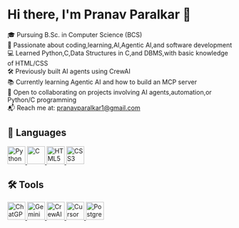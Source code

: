 # Hi there, I'm Pranav Paralkar 👋

🎓 Pursuing B.Sc. in Computer Science (BCS)  
🚀 Passionate about coding,learning,AI,Agentic AI,and software development  
💻 Learned Python,C,Data Structures in C,and DBMS,with basic knowledge of HTML/CSS  
🛠️ Previously built AI agents using CrewAI  
📚 Currently learning Agentic AI and how to build an MCP server  
🤖 Open to collaborating on projects involving AI agents,automation,or Python/C programming  
📬 Reach me at: [pranavparalkar1@gmail.com](mailto:pranavparalkar1@gmail.com)

## 🚀 Languages

<a href="https://www.python.org/" target="_blank">
  <img src="https://cdn.jsdelivr.net/gh/devicons/devicon/icons/python/python-original.svg" alt="Python" width="40" />
</a>
<a href="https://en.wikipedia.org/wiki/C_(programming_language)" target="_blank">
  <img src="https://cdn.jsdelivr.net/gh/devicons/devicon/icons/c/c-original.svg" alt="C" width="40" />
</a>
<a href="https://developer.mozilla.org/en-US/docs/Web/HTML" target="_blank">
  <img src="https://cdn.jsdelivr.net/gh/devicons/devicon/icons/html5/html5-original.svg" alt="HTML5" width="40" />
</a>
<a href="https://developer.mozilla.org/en-US/docs/Web/CSS" target="_blank">
  <img src="https://cdn.jsdelivr.net/gh/devicons/devicon/icons/css3/css3-original.svg" alt="CSS3" width="40" />
</a>

## 🛠️ Tools

<a href="https://chat.openai.com/" target="_blank">
  <img src="https://upload.wikimedia.org/wikipedia/commons/thumb/e/ef/ChatGPT-Logo.svg/512px-ChatGPT-Logo.svg.png" alt="ChatGPT/OpenAI" width="40" />
</a>
<a href="https://gemini.google.com/" target="_blank">
  <img src="https://upload.wikimedia.org/wikipedia/commons/8/8a/Google_Gemini_logo.svg" alt="Gemini" width="40" />
</a>
<a href="https://www.crewai.com/" target="_blank">
  <img src="https://freeappsai.com/wp-content/uploads/2024/12/CrewAI-768x512.png" alt="CrewAI" width="40" />
</a>
<a href="https://www.cursor.so/" target="_blank">
  <img src="https://freeappsai.com/wp-content/uploads/2024/04/Cursor-1-768x512.png" alt="Cursor AI" width="40" />
</a>
<a href="https://www.postgresql.org/" target="_blank">
  <img src="https://cdn.prod.website-files.com/6064b31ff49a2d31e0493af1/66a47686d17c50595ab25075_AD_4nXef8kg1j8Ne3QwQ5VMAVaubMxxFEPvv4gFeYFtVv3S9OQtr9DUgSicnoU2ONDCCwi0wdX7z9So0gE1lLnsvAfzDtGfXYLhsJaLdSCiQU6MEoi0Wapsol5RWbNKBB6hQnIgqtzJ2-zWKrJQMUb2IocBFxK1_.png" alt="PostgreSQL" width="40" />
</a>

